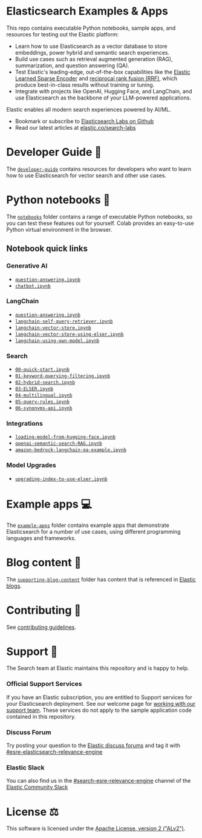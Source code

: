 # Elasticsearch Examples & Apps

This repo contains executable Python notebooks, sample apps, and resources for testing out the Elastic platform:

- Learn how to use Elasticsearch as a vector database to store embeddings, power hybrid and semantic search experiences.
- Build use cases such as retrieval augmented generation (RAG), summarization, and question answering (QA).
- Test Elastic's leading-edge, out-of-the-box capabilities like the [Elastic Learned Sparse Encoder](https://www.elastic.co/guide/en/machine-learning/current/ml-nlp-elser.html) and [reciprocal rank fusion (RRF)](<https://www.elastic.co/blog/whats-new-elastic-enterprise-search-8-9-0#hybrid-search-with-reciprocal-rank-fusion-(rrf)-combines-multiple-search-techniques-for-better-results>), which produce best-in-class results without training or tuning.
- Integrate with projects like OpenAI, Hugging Face, and LangChain, and use Elasticsearch as the backbone of your LLM-powered applications. 

Elastic enables all modern search experiences powered by AI/ML.
* Bookmark or subscribe to [Elasticsearch Labs on Github](https://github.com/elastic/elasticsearch-labs)
* Read our latest articles at [elastic.co/search-labs](https://www.elastic.co/search-labs)  

# Developer Guide 📖

The [`developer-guide`](developer-guide.md) contains resources for developers who want to learn how to use Elasticsearch for vector search and other use cases.

# Python notebooks 📒

The [`notebooks`](notebooks/README.md) folder contains a range of executable Python notebooks, so you can test these features out for yourself. Colab provides an easy-to-use Python virtual environment in the browser.

## Notebook quick links

### Generative AI

- [`question-answering.ipynb`](./notebooks/generative-ai/question-answering.ipynb)
- [`chatbot.ipynb`](./notebooks/generative-ai/chatbot.ipynb)

### LangChain

- [`question-answering.ipynb`](./notebooks/generative-ai/question-answering.ipynb)
- [`langchain-self-query-retriever.ipynb`](./notebooks/langchain/langchain-self-query-retriever.ipynb)
- [`langchain-vector-store.ipynb`](./notebooks/langchain/langchain-vector-store.ipynb)
- [`langchain-vector-store-using-elser.ipynb`](./notebooks/langchain/langchain-vector-store-using-elser.ipynb)
- [`langchain-using-own-model.ipynb`](./notebooks/langchain/langchain-using-own-model.ipynb)

### Search

- [`00-quick-start.ipynb`](./notebooks/search/00-quick-start.ipynb)
- [`01-keyword-querying-filtering.ipynb`](./notebooks/search/01-keyword-querying-filtering.ipynb)
- [`02-hybrid-search.ipynb`](./notebooks/search/02-hybrid-search.ipynb)
- [`03-ELSER.ipynb`](./notebooks/search/03-ELSER.ipynb)
- [`04-multilingual.ipynb`](./notebooks/search/04-multilingual.ipynb)
- [`05-query-rules.ipynb`](./notebooks/search/05-query-rules.ipynb)
- [`06-synonyms-api.ipynb`](./notebooks/search/06-synonyms-api.ipynb)

### Integrations

- [`loading-model-from-hugging-face.ipynb`](./notebooks/integrations/hugging-face/loading-model-from-hugging-face.ipynb)
- [`openai-semantic-search-RAG.ipynb`](./notebooks/integrations/openai/openai-KNN-RAG.ipynb)
- [`amazon-bedrock-langchain-qa-example.ipynb`](notebooks/integrations/amazon-bedrock/langchain-qa-example.ipynb)

### Model Upgrades
- [`upgrading-index-to-use-elser.ipynb`](notebooks/model-upgrades/upgrading-index-to-use-elser.ipynb)
  
# Example apps 💻

The [`example-apps`](example-apps/README.md) folder contains example apps that demonstrate Elasticsearch for a number of use cases, using different programming languages and frameworks.

# Blog content 📄

The [`supporting-blog-content`](supporting-blog-content/README.md) folder has content that is referenced in [Elastic blogs](https://www.elastic.co/blog/).

# Contributing 🎁

See [contributing guidelines](CONTRIBUTING.md).

# Support 🛟

The Search team at Elastic maintains this repository and is happy to help.

### Official Support Services

If you have an Elastic subscription, you are entitled to Support services for your Elasticsearch deployment. See our welcome page for [working with our support team](https://www.elastic.co/support/welcome).
These services do not apply to the sample application code contained in this repository.

### Discuss Forum

Try posting your question to the [Elastic discuss forums](https://discuss.elastic.co/) and tag it with [#esre-elasticsearch-relevance-engine](https://discuss.elastic.co/tag/esre-elasticsearch-relevance-engine)

### Elastic Slack

You can also find us in the [#search-esre-relevance-engine](https://elasticstack.slack.com/archives/C05CED61S9J) channel of the [Elastic Community Slack](http://elasticstack.slack.com)

# License ⚖️

This software is licensed under the [Apache License, version 2 ("ALv2")](https://github.com/elastic/elasticsearch-labs/blob/main/LICENSE).
